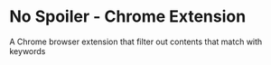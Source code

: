 # No Spoiler - Chrome Extension
A Chrome browser extension that filter out contents that match with keywords